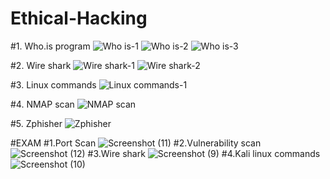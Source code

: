 # Ethical-Hacking

#1. Who.is program
![Who is-1](https://user-images.githubusercontent.com/112752216/218005100-d8943655-7684-43e8-a073-72c618586956.jpg)
![Who is-2](https://user-images.githubusercontent.com/112752216/218005392-75d21c67-4812-4e44-a395-3e8f062e41eb.jpg)
![Who is-3](https://user-images.githubusercontent.com/112752216/218005412-cc96b0b3-fc4c-4804-9854-bf4b203d494f.jpg)

#2. Wire shark
![Wire shark-1](https://user-images.githubusercontent.com/112752216/218005346-be167969-5cb2-4dc7-b7d4-e8584e623ff6.jpg)
![Wire shark-2](https://user-images.githubusercontent.com/112752216/218005301-87db2e4e-516f-4a48-a5c1-cd661f80b222.jpg)

#3. Linux commands
![Linux commands-1](https://user-images.githubusercontent.com/112752216/218005456-d3125e6a-6a22-4a7d-9ee8-a1931369a731.jpg)

#4. NMAP scan
![NMAP scan](https://user-images.githubusercontent.com/112752216/218005243-91b15c6d-d8e7-460e-82f6-11f080a83243.jpg)

#5. Zphisher
![Zphisher](https://user-images.githubusercontent.com/113322528/218006819-d0b2bd17-59f1-4dc1-9ccc-a38d2ed135f5.jpg)



#EXAM
#1.Port Scan
![Screenshot (11)](https://user-images.githubusercontent.com/113322528/218415200-c1e72128-72b3-4f7c-ad54-03bdc05cd9d4.png)
#2.Vulnerability scan
![Screenshot (12)](https://user-images.githubusercontent.com/113322528/218415342-fd08458c-d9fb-437b-bd62-d8ca0b87d8ff.png)
#3.Wire shark
![Screenshot (9)](https://user-images.githubusercontent.com/113322528/218415424-60fc4574-51c1-4ac8-9323-6bf11cd18902.png)
#4.Kali linux commands
![Screenshot (10)](https://user-images.githubusercontent.com/113322528/218415629-29287c92-294f-47c5-a1d2-56a5c3f7f2cb.png)
